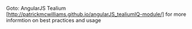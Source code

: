 Goto: AngularJS Tealium [http://patrickmcwilliams.github.io/angularJS_tealiumIQ-module/]
for more informtion on best practices and usage
